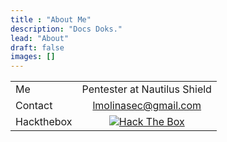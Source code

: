```yaml
---
title : "About Me"
description: "Docs Doks."
lead: "About"
draft: false
images: []
---
```


|          |               |
|----------|:-------------:|
| Me |  Pentester at Nautilus Shield |
| Contact |    lmolinasec@gmail.com   | 
| Hackthebox | <center><a href="https://app.hackthebox.com/profile/175051" target="_blank"><img src="/htb.png" alt="Hack The Box"></a></center> | 


